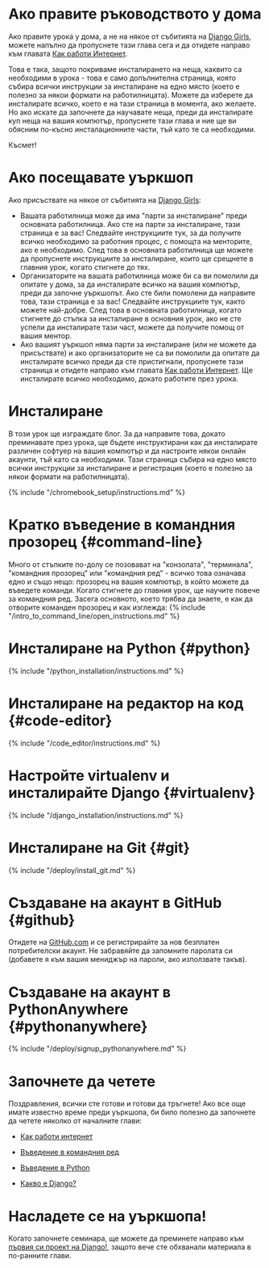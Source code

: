 # Ако правите ръководството у дома

Ако правите урока у дома, а не на някое от събитията на [Django Girls](https://djangogirls.org/events/), можете напълно да пропуснете тази глава сега и да отидете направо към главата [Как работи Интернет](../how_the_internet_works/README.md).

Това е така, защото покриваме инсталирането на неща, каквито са необходими в урока - това е само допълнителна страница, която събира всички инструкции за инсталиране на едно място (което е полезно за някои формати на работилницата). Можете да изберете да инсталирате всичко, което е на тази страница в момента, ако желаете. Но ако искате да започнете да научавате неща, преди да инсталирате куп неща на вашия компютър, пропуснете тази глава и ние ще ви обясним по-късно инсталационните части, тъй като те са необходими.

Късмет!

# Ако посещавате уъркшоп

Ако присъствате на някое от събитията на [Django Girls](https://djangogirls.org/events/):

* Вашата работилница може да има "парти за инсталиране" преди основната работилница. Ако сте на парти за инсталиране, тази страница е за вас! Следвайте инструкциите тук, за да получите всичко необходимо за работния процес, с помощта на менторите, ако е необходимо. След това в основната работилница ще можете да пропуснете инструкциите за инсталиране, които ще срещнете в главния урок, когато стигнете до тях.
* Организаторите на вашата работилница може би са ви помолили да опитате у дома, за да инсталирате всичко на вашия компютър, преди да започне уъркшопът. Ако сте били помолени да направите това, тази страница е за вас! Следвайте инструкциите тук, както можете най-добре. След това в основната работилница, когато стигнете до стъпка за инсталиране в основния урок, ако не сте успели да инсталирате тази част, можете да получите помощ от вашия ментор.
* Ако вашият уъркшоп няма парти за инсталиране (или не можете да присъствате) и ако организаторите не са ви помолили да опитате да инсталирате всичко преди да сте пристигнали, пропуснете тази страница и отидете направо към главата [Как работи Интернет](../how_the_internet_works/README.md). Ще инсталирате всичко необходимо, докато работите през урока.

# Инсталиране

В този урок ще изграждате блог. За да направите това, докато преминавате през урока, ще бъдете инструктирани как да инсталирате различен софтуер на вашия компютър и да настроите някои онлайн акаунти, тъй като са необходими. Тази страница събира на едно място всички инструкции за инсталиране и регистрация (което е полезно за някои формати на работилницата).

<!--sec data-title="Chromebook setup (if you're using one)"
data-id="chromebook_setup" data-collapse=true ces--> {% include "/chromebook_setup/instructions.md" %} 

<!--endsec-->

# Кратко въведение в командния прозорец {#command-line}

Много от стъпките по-долу се позовават на "конзолата", "терминала", "командния прозорец" или "командния ред" - всичко това означава едно и също нещо: прозорец на вашия компютър, в който можете да въведете команди. Когато стигнете до главния урок, ще научите повече за командния ред. Засега основното, което трябва да знаете, е как да отворите команден прозорец и как изглежда: {% include "/intro_to_command_line/open_instructions.md" %}

# Инсталиране на Python {#python}

{% include "/python_installation/instructions.md" %}

# Инсталиране на редактор на код {#code-editor}

{% include "/code_editor/instructions.md" %}

# Настройте virtualenv и инсталирайте Django {#virtualenv}

{% include "/django_installation/instructions.md" %}

# Инсталиране на Git {#git}

{% include "/deploy/install_git.md" %}

# Създаване на акаунт в GitHub {#github}

Отидете на [GitHub.com](https://www.github.com) и се регистрирайте за нов безплатен потребителски акаунт. Не забравяйте да запомните паролата си (добавете я към вашия мениджър на пароли, ако използвате такъв).

# Създаване на акаунт в PythonAnywhere {#pythonanywhere}

{% include "/deploy/signup_pythonanywhere.md" %}

# Започнете да четете

Поздравления, всички сте готови и готови да тръгнете! Ако все още имате известно време преди уъркшопа, би било полезно да започнете да четете няколко от началните глави:

* [Как работи интернет](../how_the_internet_works/README.md)

* [Въведение в командния ред](../intro_to_command_line/README.md)

* [Въведение в Python](../python_introduction/README.md)

* [Какво е Django?](../django/README.md)

# Насладете се на уъркшопа!

Когато започнете семинара, ще можете да преминете направо към [първия си проект на Django!](../django_start_project/README.md), защото вече сте обхванали материала в по-ранните глави.